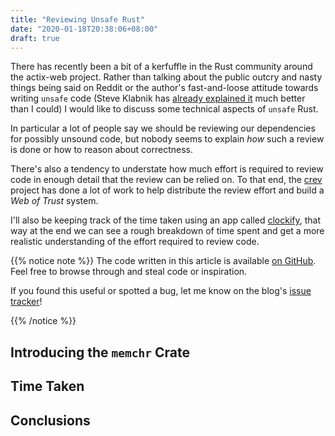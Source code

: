```yaml
---
title: "Reviewing Unsafe Rust"
date: "2020-01-18T20:38:06+08:00"
draft: true
---
```


There has recently been a bit of a kerfuffle in the Rust community around the
actix-web project. Rather than talking about the public outcry and nasty
things being said on Reddit or the author's fast-and-loose attitude towards
writing `unsafe` code (Steve Klabnik has [already explained it][sad-day] much
better than I could) I would like to discuss some technical aspects of `unsafe`
Rust.

In particular a lot of people say we should be reviewing our dependencies for
possibly unsound code, but nobody seems to explain *how* such a review is done
or how to reason about correctness.

There's also a tendency to understate how much effort is required to review code
in enough detail that the review can be relied on. To that end, the [crev][crev]
project has done a lot of work to help distribute the review effort and build a
*Web of Trust* system.

I'll also be keeping track of the time taken using an app called
[clockify][clockify], that way at the end we can see a rough breakdown of
time spent and get a more realistic understanding of the effort required to
review code.

{{% notice note %}}
The code written in this article is available [on GitHub][repo]. Feel free to
browse through and steal code or inspiration.

If you found this useful or spotted a bug, let me know on the blog's
[issue tracker][issue]!

[repo]: https://github.com/Michael-F-Bryan/💩🔥🦀
[issue]: https://github.com/Michael-F-Bryan/adventures.michaelfbryan.com
{{% /notice %}}

## Introducing the `memchr` Crate

## Time Taken

## Conclusions

[sad-day]: https://words.steveklabnik.com/a-sad-day-for-rust
[crev]: https://github.com/crev-dev/crev
[clockify]: https://clockify.me/